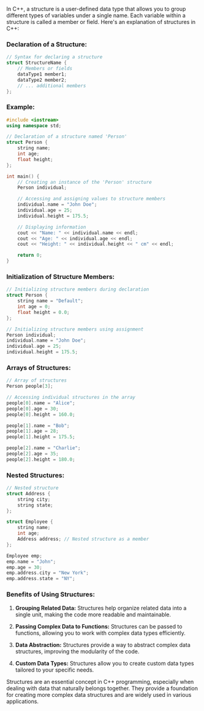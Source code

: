 In C++, a structure is a user-defined data type that allows you to group different types of variables under a single name. Each variable within a structure is called a member or field. Here's an explanation of structures in C++:

### Declaration of a Structure:

```cpp
// Syntax for declaring a structure
struct StructureName {
    // Members or fields
    dataType1 member1;
    dataType2 member2;
    // ... additional members
};
```

### Example:

```cpp
#include <iostream>
using namespace std;

// Declaration of a structure named 'Person'
struct Person {
    string name;
    int age;
    float height;
};

int main() {
    // Creating an instance of the 'Person' structure
    Person individual;

    // Accessing and assigning values to structure members
    individual.name = "John Doe";
    individual.age = 25;
    individual.height = 175.5;

    // Displaying information
    cout << "Name: " << individual.name << endl;
    cout << "Age: " << individual.age << endl;
    cout << "Height: " << individual.height << " cm" << endl;

    return 0;
}
```

### Initialization of Structure Members:

```cpp
// Initializing structure members during declaration
struct Person {
    string name = "Default";
    int age = 0;
    float height = 0.0;
};

// Initializing structure members using assignment
Person individual;
individual.name = "John Doe";
individual.age = 25;
individual.height = 175.5;
```

### Arrays of Structures:

```cpp
// Array of structures
Person people[3];

// Accessing individual structures in the array
people[0].name = "Alice";
people[0].age = 30;
people[0].height = 160.0;

people[1].name = "Bob";
people[1].age = 28;
people[1].height = 175.5;

people[2].name = "Charlie";
people[2].age = 35;
people[2].height = 180.0;
```

### Nested Structures:

```cpp
// Nested structure
struct Address {
    string city;
    string state;
};

struct Employee {
    string name;
    int age;
    Address address; // Nested structure as a member
};

Employee emp;
emp.name = "John";
emp.age = 30;
emp.address.city = "New York";
emp.address.state = "NY";
```

### Benefits of Using Structures:

1. **Grouping Related Data:** Structures help organize related data into a single unit, making the code more readable and maintainable.

2. **Passing Complex Data to Functions:** Structures can be passed to functions, allowing you to work with complex data types efficiently.

3. **Data Abstraction:** Structures provide a way to abstract complex data structures, improving the modularity of the code.

4. **Custom Data Types:** Structures allow you to create custom data types tailored to your specific needs.

Structures are an essential concept in C++ programming, especially when dealing with data that naturally belongs together. They provide a foundation for creating more complex data structures and are widely used in various applications.
